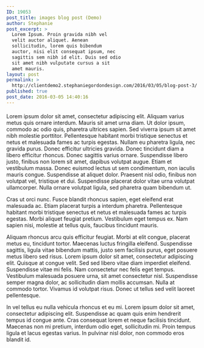 ```yaml
---
ID: 19053
post_title: images blog post (Demo)
author: Stephanie
post_excerpt: >
  Lorem Ipsum. Proin gravida nibh vel
  velit auctor aliquet. Aenean
  sollicitudin, lorem quis bibendum
  auctor, nisi elit consequat ipsum, nec
  sagittis sem nibh id elit. Duis sed odio
  sit amet nibh vulputate cursus a sit
  amet mauris.
layout: post
permalink: >
  http://clientdemo2.stephaniegordondesign.com/2016/03/05/blog-post-3/
published: true
post_date: 2016-03-05 14:40:16
---
```

<h4></h4>
<div class="box">
<div id="lipsum">

Lorem ipsum dolor sit amet, consectetur adipiscing elit. Aliquam varius metus quis ornare interdum. Mauris sit amet urna diam. Ut dolor ipsum, commodo ac odio quis, pharetra ultrices sapien. Sed viverra ipsum sit amet nibh molestie porttitor. Pellentesque habitant morbi tristique senectus et netus et malesuada fames ac turpis egestas. Nullam eu pharetra ligula, nec gravida purus. Donec efficitur ultricies gravida. Donec tincidunt diam a libero efficitur rhoncus. Donec sagittis varius ornare. Suspendisse libero justo, finibus non lorem sit amet, dapibus volutpat augue. Etiam et vestibulum massa. Donec euismod lectus ut sem condimentum, non iaculis mauris congue. Suspendisse at aliquet dolor. Praesent nisl odio, finibus non volutpat vel, tristique et dui. Suspendisse placerat dolor vitae urna volutpat ullamcorper. Nulla ornare volutpat ligula, sed pharetra quam bibendum ut.

Cras ut orci nunc. Fusce blandit rhoncus sapien, eget eleifend erat malesuada ac. Etiam placerat turpis a interdum pharetra. Pellentesque habitant morbi tristique senectus et netus et malesuada fames ac turpis egestas. Morbi aliquet feugiat pretium. Vestibulum eget tempus ex. Nam sapien nisi, molestie at tellus quis, faucibus tincidunt mauris.

Aliquam rhoncus arcu quis efficitur feugiat. Morbi at elit congue, placerat metus eu, tincidunt tortor. Maecenas luctus fringilla eleifend. Suspendisse sagittis, ligula vitae bibendum mattis, justo sem facilisis purus, eget posuere metus libero sed risus. Lorem ipsum dolor sit amet, consectetur adipiscing elit. Quisque at congue velit. Sed sed libero vitae diam imperdiet eleifend. Suspendisse vitae mi felis. Nam consectetur nec felis eget tempus. Vestibulum malesuada posuere urna, sit amet consectetur nisl. Suspendisse semper magna dolor, ac sollicitudin diam mollis accumsan. Nulla at commodo tortor. Vivamus id volutpat risus. Donec ut tellus sed velit laoreet pellentesque.

In vel tellus eu nulla vehicula rhoncus et eu mi. Lorem ipsum dolor sit amet, consectetur adipiscing elit. Suspendisse ac quam quis enim hendrerit tempus id congue ante. Cras consequat lorem et neque facilisis tincidunt. Maecenas non mi pretium, interdum odio eget, sollicitudin mi. Proin tempus ligula et lacus egestas varius. In pulvinar nisl dolor, non commodo eros blandit id.

</div>
</div>